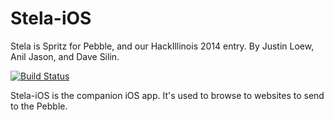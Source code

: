 Stela-iOS
=========

Stela is Spritz for Pebble, and our HackIllinois 2014 entry.
By Justin Loew, Anil Jason, and Dave Silin.

[![Build Status](https://travis-ci.org/jloloew/Stela-iOS.svg)](https://travis-ci.org/jloloew/Stela-iOS)

Stela-iOS is the companion iOS app. It's used to browse to websites to send to the Pebble.
